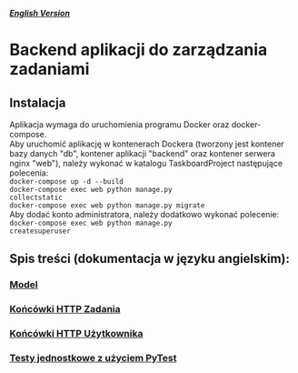 ***[English Version](README_en.md)***
# Backend aplikacji do zarządzania zadaniami
## Instalacja
Aplikacja wymaga do uruchomienia programu Docker oraz docker-compose.  
Aby uruchomić aplikację w kontenerach Dockera (tworzony jest kontener bazy danych "db", kontener aplikacji "backend" oraz kontener serwera nginx "web"), należy wykonać w katalogu TaskboardProject następujące polecenia:  
<code>docker-compose up -d  --build</code>  
<code>docker-compose exec web python manage.py collectstatic</code>  
<code>docker-compose exec web python manage.py migrate</code>  
Aby dodać konto administratora, należy dodatkowo wykonać polecenie:  
<code>docker-compose exec web python manage.py createsuperuser</code>  


## Spis treści (dokumentacja w języku angielskim):
### [Model](documentation/Model.md)
### [Końcówki HTTP Zadania](documentation/TaskEndpoints.md)
### [Końcówki HTTP Użytkownika](documentation/UserEndpoints.md)
### [Testy jednostkowe z użyciem PyTest](Tests/Tests.md)
